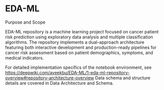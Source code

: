 # EDA-ML
Purpose and Scope

EDA-ML repository is a machine learning project focused on cancer patient risk prediction using exploratory data analysis and multiple classification algorithms. The repository implements a dual-approach architecture featuring both interactive development and production-ready pipelines for cancer risk assessment based on patient demographics, symptoms, and medical indicators.

For detailed implementation specifics of the notebook environment, see https://deepwiki.com/aveekbu/EDA-ML/1-eda-ml-repository-overview#repository-architecture-overview
Data schema and structure details are covered in Data Architecture and Schema.
